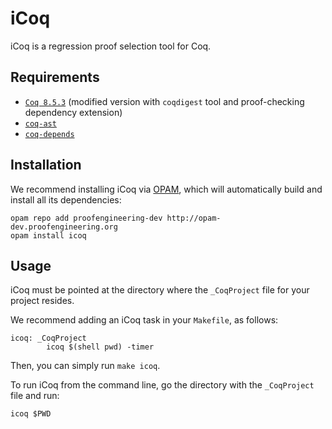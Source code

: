 iCoq
====

iCoq is a regression proof selection tool for Coq.

Requirements
------------

- [`Coq 8.5.3`](https://github.com/proofengineering/coq) (modified version with `coqdigest` tool and proof-checking dependency extension)
- [`coq-ast`](https://github.com/proofengineering/coq-ast)
- [`coq-depends`](https://github.com/proofengineering/coq-depends)

Installation
------------

We recommend installing iCoq via [OPAM](http://opam.ocaml.org/doc/Install.html), which will automatically build and install all its dependencies:
```
opam repo add proofengineering-dev http://opam-dev.proofengineering.org
opam install icoq
```

Usage
-----

iCoq must be pointed at the directory where the `_CoqProject` file for your project resides.

We recommend adding an iCoq task in your `Makefile`, as follows:
```
icoq: _CoqProject
        icoq $(shell pwd) -timer
```
Then, you can simply run `make icoq`.

To run iCoq from the command line, go the directory with the `_CoqProject` file and run:
```
icoq $PWD
```
